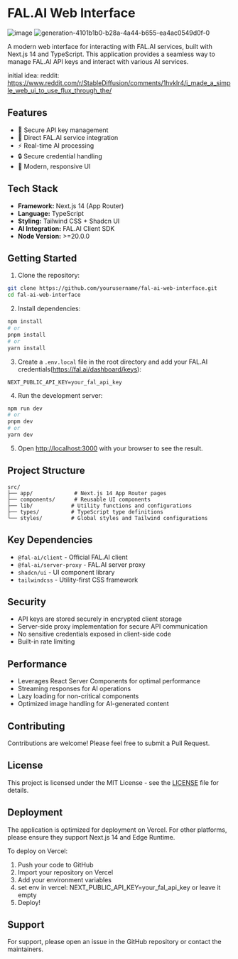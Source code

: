 # FAL.AI Web Interface
![image](https://github.com/user-attachments/assets/4cc4efeb-7bcd-421b-be87-2b3c25d3f88d)
![generation-4101b1b0-b28a-4a44-b655-ea4ac0549d0f-0](https://github.com/user-attachments/assets/4558e0ca-bf52-40f4-85c0-20fe5b1087a4)

A modern web interface for interacting with FAL.AI services, built with Next.js 14 and TypeScript. This application provides a seamless way to manage FAL.AI API keys and interact with various AI services.

initial idea: reddit: https://www.reddit.com/r/StableDiffusion/comments/1hvklr4/i_made_a_simple_web_ui_to_use_flux_through_the/
## Features

- 🔑 Secure API key management
- 🤖 Direct FAL.AI service integration
- ⚡ Real-time AI processing
- 🔒 Secure credential handling
- 🎨 Modern, responsive UI

## Tech Stack

- **Framework:** Next.js 14 (App Router)
- **Language:** TypeScript
- **Styling:** Tailwind CSS + Shadcn UI
- **AI Integration:** FAL.AI Client SDK
- **Node Version:** >=20.0.0

## Getting Started

1. Clone the repository:
```bash
git clone https://github.com/yourusername/fal-ai-web-interface.git
cd fal-ai-web-interface
```

2. Install dependencies:
```bash
npm install
# or
pnpm install
# or
yarn install
```

3. Create a `.env.local` file in the root directory and add your FAL.AI credentials(https://fal.ai/dashboard/keys):
```env
NEXT_PUBLIC_API_KEY=your_fal_api_key
```

4. Run the development server:
```bash
npm run dev
# or
pnpm dev
# or
yarn dev
```

5. Open [http://localhost:3000](http://localhost:3000) with your browser to see the result.

## Project Structure

```
src/
├── app/             # Next.js 14 App Router pages
├── components/      # Reusable UI components
├── lib/            # Utility functions and configurations
├── types/          # TypeScript type definitions
└── styles/         # Global styles and Tailwind configurations
```

## Key Dependencies

- `@fal-ai/client` - Official FAL.AI client
- `@fal-ai/server-proxy` - FAL.AI server proxy
- `shadcn/ui` - UI component library
- `tailwindcss` - Utility-first CSS framework

## Security

- API keys are stored securely in encrypted client storage
- Server-side proxy implementation for secure API communication
- No sensitive credentials exposed in client-side code
- Built-in rate limiting

## Performance

- Leverages React Server Components for optimal performance
- Streaming responses for AI operations
- Lazy loading for non-critical components
- Optimized image handling for AI-generated content

## Contributing

Contributions are welcome! Please feel free to submit a Pull Request.

## License

This project is licensed under the MIT License - see the [LICENSE](LICENSE) file for details.

## Deployment

The application is optimized for deployment on Vercel. For other platforms, please ensure they support Next.js 14 and Edge Runtime.

To deploy on Vercel:

1. Push your code to GitHub
2. Import your repository on Vercel
3. Add your environment variables
4. set env in vercel: NEXT_PUBLIC_API_KEY=your_fal_api_key or leave it empty
5. Deploy!

## Support

For support, please open an issue in the GitHub repository or contact the maintainers.
